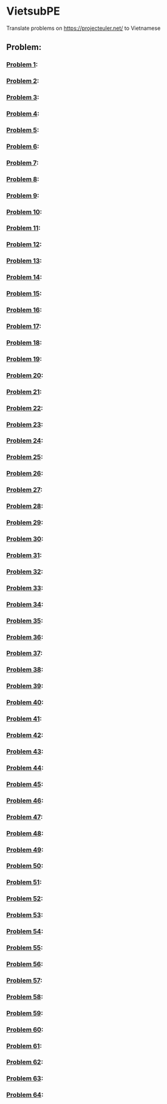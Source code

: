 # VietsubPE
Translate problems on https://projecteuler.net/ to Vietnamese

## Problem:
	
### [Problem 1](http://htmlpreview.github.io/?https://github.com/dosontung007/VietsubPE/blob/master/Problem%201%20-%20Project%20Euler.html):
### [Problem 2](http://htmlpreview.github.io/?https://github.com/dosontung007/VietsubPE/blob/master/Problem%202%20-%20Project%20Euler.html):
### [Problem 3](http://htmlpreview.github.io/?https://github.com/dosontung007/VietsubPE/blob/master/Problem%203%20-%20Project%20Euler.html):
### [Problem 4](http://htmlpreview.github.io/?https://github.com/dosontung007/VietsubPE/blob/master/Problem%204%20-%20Project%20Euler.html):
### [Problem 5](http://htmlpreview.github.io/?https://github.com/dosontung007/VietsubPE/blob/master/Problem%205%20-%20Project%20Euler.html):
### [Problem 6](http://htmlpreview.github.io/?https://github.com/dosontung007/VietsubPE/blob/master/Problem%206%20-%20Project%20Euler.html):
### [Problem 7](http://htmlpreview.github.io/?https://github.com/dosontung007/VietsubPE/blob/master/Problem%207%20-%20Project%20Euler.html):
### [Problem 8](http://htmlpreview.github.io/?https://github.com/dosontung007/VietsubPE/blob/master/Problem%208%20-%20Project%20Euler.html):
### [Problem 9](http://htmlpreview.github.io/?https://github.com/dosontung007/VietsubPE/blob/master/Problem%209%20-%20Project%20Euler.html):
### [Problem 10](http://htmlpreview.github.io/?https://github.com/dosontung007/VietsubPE/blob/master/Problem%2010%20-%20Project%20Euler.html):
### [Problem 11](http://htmlpreview.github.io/?https://github.com/dosontung007/VietsubPE/blob/master/Problem%2011%20-%20Project%20Euler.html):
### [Problem 12](http://htmlpreview.github.io/?https://github.com/dosontung007/VietsubPE/blob/master/Problem%2012%20-%20Project%20Euler.html):
### [Problem 13](http://htmlpreview.github.io/?https://github.com/dosontung007/VietsubPE/blob/master/Problem%2013%20-%20Project%20Euler.html):
### [Problem 14](http://htmlpreview.github.io/?https://github.com/dosontung007/VietsubPE/blob/master/Problem%2014%20-%20Project%20Euler.html):
### [Problem 15](http://htmlpreview.github.io/?https://github.com/dosontung007/VietsubPE/blob/master/Problem%2015%20-%20Project%20Euler.html):
### [Problem 16](http://htmlpreview.github.io/?https://github.com/dosontung007/VietsubPE/blob/master/Problem%2016%20-%20Project%20Euler.html):
### [Problem 17](http://htmlpreview.github.io/?https://github.com/dosontung007/VietsubPE/blob/master/Problem%2017%20-%20Project%20Euler.html):
### [Problem 18](http://htmlpreview.github.io/?https://github.com/dosontung007/VietsubPE/blob/master/Problem%2018%20-%20Project%20Euler.html):
### [Problem 19](http://htmlpreview.github.io/?https://github.com/dosontung007/VietsubPE/blob/master/Problem%2019%20-%20Project%20Euler.html):
### [Problem 20](http://htmlpreview.github.io/?https://github.com/dosontung007/VietsubPE/blob/master/Problem%2020%20-%20Project%20Euler.html):
### [Problem 21](http://htmlpreview.github.io/?https://github.com/dosontung007/VietsubPE/blob/master/Problem%2021%20-%20Project%20Euler.html):
### [Problem 22](http://htmlpreview.github.io/?https://github.com/dosontung007/VietsubPE/blob/master/Problem%2022%20-%20Project%20Euler.html):
### [Problem 23](http://htmlpreview.github.io/?https://github.com/dosontung007/VietsubPE/blob/master/Problem%2024%20-%20Project%20Euler.html):
### [Problem 24](http://htmlpreview.github.io/?https://github.com/dosontung007/VietsubPE/blob/master/Problem%2025%20-%20Project%20Euler.html):
### [Problem 25](http://htmlpreview.github.io/?https://github.com/dosontung007/VietsubPE/blob/master/Problem%2026%20-%20Project%20Euler.html):
### [Problem 26](http://htmlpreview.github.io/?):
### [Problem 27](http://htmlpreview.github.io/?):
### [Problem 28](http://htmlpreview.github.io/?):
### [Problem 29](http://htmlpreview.github.io/?):
### [Problem 30](http://htmlpreview.github.io/?):
### [Problem 31](http://htmlpreview.github.io/?):
### [Problem 32](http://htmlpreview.github.io/?):
### [Problem 33](http://htmlpreview.github.io/?):
### [Problem 34](http://htmlpreview.github.io/?):
### [Problem 35](http://htmlpreview.github.io/?):
### [Problem 36](http://htmlpreview.github.io/?):
### [Problem 37](http://htmlpreview.github.io/?):
### [Problem 38](http://htmlpreview.github.io/?):
### [Problem 39](http://htmlpreview.github.io/?):
### [Problem 40](http://htmlpreview.github.io/?):
### [Problem 41](http://htmlpreview.github.io/?):
### [Problem 42](http://htmlpreview.github.io/?):
### [Problem 43](http://htmlpreview.github.io/?):
### [Problem 44](http://htmlpreview.github.io/?):
### [Problem 45](http://htmlpreview.github.io/?):
### [Problem 46](http://htmlpreview.github.io/?):
### [Problem 47](http://htmlpreview.github.io/?):
### [Problem 48](http://htmlpreview.github.io/?):
### [Problem 49](http://htmlpreview.github.io/?):
### [Problem 50](http://htmlpreview.github.io/?):
### [Problem 51](http://htmlpreview.github.io/?):
### [Problem 52](http://htmlpreview.github.io/?):
### [Problem 53](http://htmlpreview.github.io/?):
### [Problem 54](http://htmlpreview.github.io/?):
### [Problem 55](http://htmlpreview.github.io/?):
### [Problem 56](http://htmlpreview.github.io/?):
### [Problem 57](http://htmlpreview.github.io/?):
### [Problem 58](http://htmlpreview.github.io/?):
### [Problem 59](http://htmlpreview.github.io/?):
### [Problem 60](http://htmlpreview.github.io/?):
### [Problem 61](http://htmlpreview.github.io/?):
### [Problem 62](http://htmlpreview.github.io/?):
### [Problem 63](http://htmlpreview.github.io/?):
### [Problem 64](http://htmlpreview.github.io/?):

